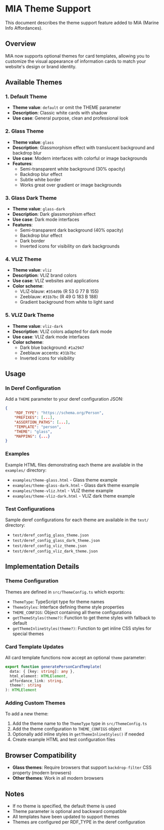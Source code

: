 # MIA Theme Support

This document describes the theme support feature added to MIA (Marine Info Affordances).

## Overview

MIA now supports optional themes for card templates, allowing you to customize the visual appearance of information cards to match your website's design or brand identity.

## Available Themes

### 1. Default Theme
- **Theme value**: `default` or omit the THEME parameter
- **Description**: Classic white cards with shadow
- **Use case**: General purpose, clean and professional look

### 2. Glass Theme
- **Theme value**: `glass`
- **Description**: Glassmorphism effect with translucent background and backdrop blur
- **Use case**: Modern interfaces with colorful or image backgrounds
- **Features**:
  - Semi-transparent white background (30% opacity)
  - Backdrop blur effect
  - Subtle white border
  - Works great over gradient or image backgrounds

### 3. Glass Dark Theme
- **Theme value**: `glass-dark`
- **Description**: Dark glassmorphism effect
- **Use case**: Dark mode interfaces
- **Features**:
  - Semi-transparent dark background (40% opacity)
  - Backdrop blur effect
  - Dark border
  - Inverted icons for visibility on dark backgrounds

### 4. VLIZ Theme
- **Theme value**: `vliz`
- **Description**: VLIZ brand colors
- **Use case**: VLIZ websites and applications
- **Color scheme**:
  - VLIZ-blauw: `#354d9b` (R 53 G 77 B 155)
  - Zeeblauw: `#31b7bc` (R 49 G 183 B 188)
  - Gradient background from white to light sand

### 5. VLIZ Dark Theme
- **Theme value**: `vliz-dark`
- **Description**: VLIZ colors adapted for dark mode
- **Use case**: VLIZ dark mode interfaces
- **Color scheme**:
  - Dark blue background: `#1a2947`
  - Zeeblauw accents: `#31b7bc`
  - Inverted icons for visibility

## Usage

### In Deref Configuration

Add a `THEME` parameter to your deref configuration JSON:

```json
{
    "RDF_TYPE": "https://schema.org/Person",
    "PREFIXES": [...],
    "ASSERTION_PATHS": [...],
    "TEMPLATE": "person",
    "THEME": "glass",
    "MAPPING": {...}
}
```

### Examples

Example HTML files demonstrating each theme are available in the `examples/` directory:

- `examples/theme-glass.html` - Glass theme example
- `examples/theme-glass-dark.html` - Glass dark theme example
- `examples/theme-vliz.html` - VLIZ theme example
- `examples/theme-vliz-dark.html` - VLIZ dark theme example

### Test Configurations

Sample deref configurations for each theme are available in the `test/` directory:

- `test/deref_config_glass_theme.json`
- `test/deref_config_glass_dark_theme.json`
- `test/deref_config_vliz_theme.json`
- `test/deref_config_vliz_dark_theme.json`

## Implementation Details

### Theme Configuration

Themes are defined in `src/ThemeConfig.ts` which exports:

- `ThemeType`: TypeScript type for theme names
- `ThemeStyles`: Interface defining theme style properties
- `THEME_CONFIGS`: Object containing all theme configurations
- `getThemeStyles(theme?)`: Function to get theme styles with fallback to default
- `getThemeInlineStyles(theme?)`: Function to get inline CSS styles for special themes

### Card Template Updates

All card template functions now accept an optional `theme` parameter:

```typescript
export function generatePersonCardTemplate(
  data: { [key: string]: any },
  html_element: HTMLElement,
  affordance_link: string,
  theme?: string
): HTMLElement
```

### Adding Custom Themes

To add a new theme:

1. Add the theme name to the `ThemeType` type in `src/ThemeConfig.ts`
2. Add the theme configuration to `THEME_CONFIGS` object
3. Optionally add inline styles in `getThemeInlineStyles()` if needed
4. Create example HTML and test configuration files

## Browser Compatibility

- **Glass themes**: Require browsers that support `backdrop-filter` CSS property (modern browsers)
- **Other themes**: Work in all modern browsers

## Notes

- If no theme is specified, the default theme is used
- Theme parameter is optional and backward compatible
- All templates have been updated to support themes
- Themes are configured per RDF_TYPE in the deref configuration
